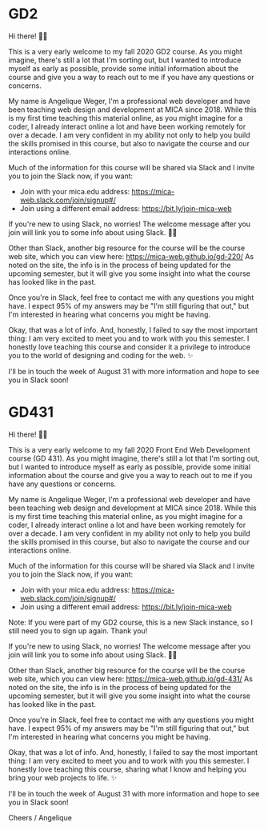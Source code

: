 GD2
===

Hi there! 👋🏻

This is a very early welcome to my fall 2020 GD2 course. As you might imagine, there's still a lot that I'm sorting out, but I wanted to introduce myself as early as possible, provide some initial information about the course and give you a way to reach out to me if you have any questions or concerns.

My name is Angelique Weger, I'm a professional web developer and have been teaching web design and development at MICA since 2018. While this is my first time teaching this material online, as you might imagine for a coder, I already interact online a lot and have been working remotely for over a decade. I am very confident in my ability not only to help you build the skills promised in this course, but also to navigate the course and our interactions online.

Much of the information for this course will be shared via Slack and I invite you to join the Slack now, if you want:
- Join with your mica.edu address: https://mica-web.slack.com/join/signup#/
- Join using a different email address: https://bit.ly/join-mica-web

If you're new to using Slack, no worries! The welcome message after you join will link you to some info about using Slack. 👍🏻

Other than Slack, another big resource for the course will be the course web site, which you can view here: https://mica-web.github.io/gd-220/ As noted on the site, the info is in the process of being updated for the upcoming semester, but it will give you some insight into what the course has looked like in the past.

Once you're in Slack, feel free to contact me with any questions you might have. I expect 95% of my answers may be "I'm still figuring that out," but I'm interested in hearing what concerns you might be having.

Okay, that was a lot of info. And, honestly, I failed to say the most important thing: I am very excited to meet you and to work with you this semester. I honestly love teaching this course and consider it a privilege to introduce you to the world of designing and coding for the web. ✨

I'll be in touch the week of August 31 with more information and hope to see you in Slack soon!




GD431
=====

Hi there! 👋🏻

This is a very early welcome to my fall 2020 Front End Web Development course (GD 431). As you might imagine, there's still a lot that I'm sorting out, but I wanted to introduce myself as early as possible, provide some initial information about the course and give you a way to reach out to me if you have any questions or concerns.

My name is Angelique Weger, I'm a professional web developer and have been teaching web design and development at MICA since 2018. While this is my first time teaching this material online, as you might imagine for a coder, I already interact online a lot and have been working remotely for over a decade. I am very confident in my ability not only to help you build the skills promised in this course, but also to navigate the course and our interactions online.

Much of the information for this course will be shared via Slack and I invite you to join the Slack now, if you want:
- Join with your mica.edu address: https://mica-web.slack.com/join/signup#/
- Join using a different email address: https://bit.ly/join-mica-web

Note: If you were part of my GD2 course, this is a new Slack instance, so I still need you to sign up again. Thank you!

If you're new to using Slack, no worries! The welcome message after you join will link you to some info about using Slack. 👍🏻

Other than Slack, another big resource for the course will be the course web site, which you can view here: https://mica-web.github.io/gd-431/ As noted on the site, the info is in the process of being updated for the upcoming semester, but it will give you some insight into what the course has looked like in the past.

Once you're in Slack, feel free to contact me with any questions you might have. I expect 95% of my answers may be "I'm still figuring that out," but I'm interested in hearing what concerns you might be having.

Okay, that was a lot of info. And, honestly, I failed to say the most important thing: I am very excited to meet you and to work with you this semester. I honestly love teaching this course, sharing what I know and helping you bring your web projects to life. ✨

I'll be in touch the week of August 31 with more information and hope to see you in Slack soon!

Cheers / Angelique
